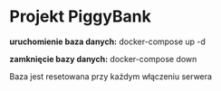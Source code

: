 # Projekt PiggyBank

__uruchomienie baza danych:__ docker-compose up -d

__zamknięcie bazy danych:__ docker-compose down

Baza jest resetowana przy każdym włączeniu serwera
 